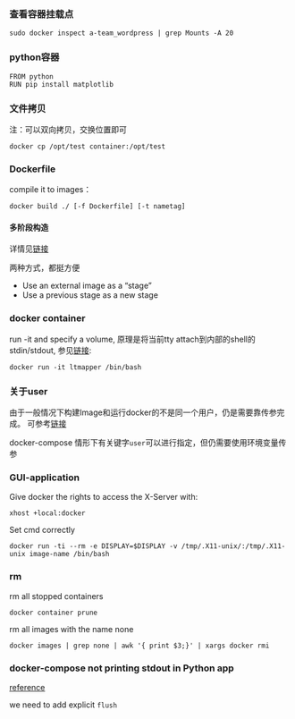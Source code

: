 ### 查看容器挂载点

    sudo docker inspect a-team_wordpress | grep Mounts -A 20


### python容器

    FROM python 
    RUN pip install matplotlib

### 文件拷贝
注：可以双向拷贝，交换位置即可

    docker cp /opt/test container:/opt/test

### Dockerfile

compile it to images： 

    docker build ./ [-f Dockerfile] [-t nametag]

#### 多阶段构造
详情见[链接](https://docs.docker.com/develop/develop-images/multistage-build/)

两种方式，都挺方便

- Use an external image as a “stage”
- Use a previous stage as a new stage

### docker container

run -it and specify a volume, 原理是将当前tty attach到内部的shell的stdin/stdout, 参见[链接](https://docs.docker.com/engine/reference/run/): 

    docker run -it ltmapper /bin/bash

### 关于user
由于一般情况下构建Image和运行docker的不是同一个用户，仍是需要靠传参完成。
可参考[链接](https://faun.pub/set-current-host-user-for-docker-container-4e521cef9ffc)

docker-compose 情形下有关键字`user`可以进行指定，但仍需要使用环境变量传参

### GUI-application

Give docker the rights to access the X-Server with:

    xhost +local:docker

Set cmd correctly

    docker run -ti --rm -e DISPLAY=$DISPLAY -v /tmp/.X11-unix/:/tmp/.X11-unix image-name /bin/bash

### rm

rm all stopped containers

    docker container prune

rm all images with the name none

    docker images | grep none | awk '{ print $3;}' | xargs docker rmi

### docker-compose not printing stdout in Python app

[reference](https://stackoverflow.com/questions/51362213/docker-compose-not-printing-stdout-in-python-app)

we need to add explicit `flush`

